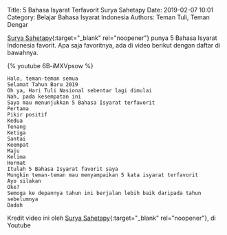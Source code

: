 Title: 5 Bahasa Isyarat Terfavorit Surya Sahetapy
Date: 2019-02-07 10:01
Category: Belajar Bahasa Isyarat Indonesia
Authors: Teman Tuli, Teman Dengar

[Surya Sahetapy](https://www.youtube.com/channel/UCjvjSjLQZROitiBTw6qnBDA){:target="_blank" rel="noopener"} punya
5 Bahasa Isyarat Indonesia favorit. Apa saja favoritnya, ada di video berikut dengan daftar di bawahnya.

{% youtube 6B-iMXVpsow %}

```
Halo, teman-teman semua
Selamat Tahun Baru 2019
Oh ya, Hari Tuli Nasional sebentar lagi dimulai
Nah, pada kesempatan ini
Saya mau menunjukkan 5 Bahasa Isyarat terfavorit
Pertama
Pikir positif
Kedua
Tenang
Ketiga
Santai
Keempat
Maju
Kelima
Hormat
Itulah 5 Bahasa Isyarat favorit saya
Mungkin teman-teman mau menyampaikan 5 kata isyarat terfavorit
Ayo silakan
Oke?
Semoga ke depannya tahun ini berjalan lebih baik daripada tahun sebelumnya
Dadah
```

Kredit video ini oleh 
[Surya Sahetapy](https://www.youtube.com/channel/UCjvjSjLQZROitiBTw6qnBDA){:target="_blank" rel="noopener"},
 di Youtube
